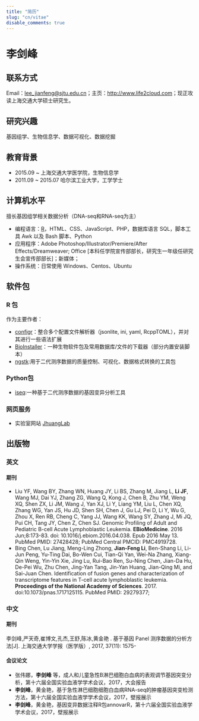 ```yaml
---
title: "简历"
slug: "cn/vitae"
disable_comments: true
---
```


# 李剑峰

## 联系方式

Email：lee_jianfeng@sjtu.edu.cn；主页：<http://www.life2cloud.com>；现正攻读上海交通大学硕士研究生。

## 研究兴趣

基因组学、生物信息学、数据可视化、数据挖掘

## 教育背景

- 2015.09 ~  上海交通大学医学院，生物信息学
- 2011.09 ~ 2015.07 哈尔滨工业大学，工学学士

## 计算机水平

擅长基因组学相关数据分析（DNA-seq和RNA-seq为主）

- 编程语言：[R](http://www.r-project.org/)，HTML、CSS、JavaScript、PHP，数据库语言 SQL，脚本工具 Awk 以及 Bash 脚本、Python
- 应用程序：Adobe Photoshop/Illustrator/Premiere/After Effects/Dreamweaver; Office [本科任学院宣传部部长，研究生一年级任研究生会宣传部部长]；新媒体；
- 操作系统：日常使用 Windows、Centos、Ubuntu

## 软件包

### R 包

作为主要作者：

- [configr](https://github.com/Miachol/configr)：整合多个配置文件解析器（jsonlite, ini, yaml, RcppTOML），并对其进行一些语法扩展
- [BioInstaller](https://github.com/JhuangLab/BioInstaller)：一种生物软件包及常用数据库/文件的下载器（部分内置安装脚本）
- [ngstk](https://github.com/JhuangLab/ngstk):用于二代测序数据的质量控制、可视化、数据格式转换的工具包

### Python包

- [iseq](https://github.com/JhuangLab/iseq):一种基于二代测序数据的基因变异分析工具

### 网页服务

- 实验室网站 [JhuangLab](http://bioinfo.rjh.com.cn/labs/jhuang/index.php)

## 出版物

### 英文

#### 期刊

- Liu YF, Wang BY, Zhang WN, Huang JY, Li BS, Zhang M, Jiang L, **Li JF**, Wang MJ, Dai YJ, Zhang ZG, Wang Q, Kong J, Chen B, Zhu YM, Weng XQ, Shen ZX, Li JM, Wang J, Yan XJ, Li Y, Liang YM, Liu L, Chen XQ, Zhang WG, Yan JS, Hu JD, Shen SH, Chen J, Gu LJ, Pei D, Li Y, Wu G, Zhou X, Ren RB, Cheng C, Yang JJ, Wang KK, Wang SY, Zhang J, Mi JQ, Pui CH, Tang JY, Chen Z, Chen SJ. Genomic Profiling of Adult and Pediatric B-cell Acute Lymphoblastic Leukemia. **EBioMedicine**. 2016 Jun;8:173-83. doi: 10.1016/j.ebiom.2016.04.038. Epub 2016 May 13. PubMed PMID: 27428428; PubMed Central PMCID: PMC4919728.
- Bing Chen, Lu Jiang, Meng-Ling Zhong, **Jian-Feng Li**, Ben-Shang Li, Li-Jun Peng, Yu-Ting Dai, Bo-Wen Cui, Tian-Qi Yan, Wei-Na Zhang, Xiang-Qin Weng, Yin-Yin Xie, Jing Lu, Rui-Bao Ren, Su-Ning Chen, Jian-Da Hu, De-Pei Wu, Zhu Chen, Jing-Yan Tang, Jin-Yan Huang, Jian-Qing Mi, and Sai-Juan Chen. Identification of fusion genes and characterization of transcriptome features in T-cell acute lymphoblastic leukemia. **Proceedings of the National Academy of Sciences**. 2017. doi:10.1073/pnas.1717125115. PubMed PMID: 29279377;

### 中文

#### 期刊

李剑峰,严天奇,崔博文,孔杰,王舒,陈冰,黄金艳 . 基于基因 Panel 测序数据的分析方法[J]. 上海交通大学学报（医学版）, 2017, 37(11): 1575-

#### 会议论文

- 张伟娜，**李剑峰** 等，成人和儿童急性B淋巴细胞白血病的表观调节基因突变分析，第十六届全国实验血液学学术会议，2017，大会报告
- **李剑峰**，黄金艳，基于急性淋巴细胞细胞白血病RNA-seq的肿瘤基因突变检测方法，第十六届全国实验血液学学术会议，2017，壁报展示
- **李剑峰**，黄金艳，基因变异数据注释R包annovarR，第十六届全国实验血液学学术会议，2017，壁报展示
